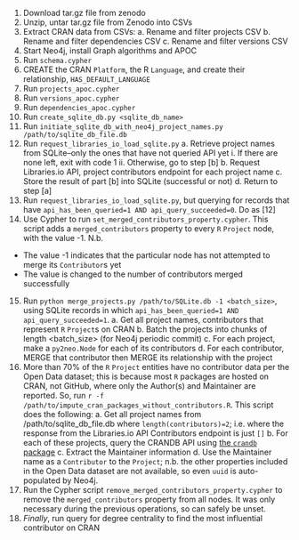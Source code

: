 1. Download tar.gz file from zenodo
2. Unzip, untar tar.gz file from Zenodo into CSVs
3. Extract CRAN data from CSVs:
    a. Rename and filter projects CSV
    b. Rename and filter dependencies CSV
    c. Rename and filter versions CSV
4. Start Neo4j, install Graph algorithms and APOC
5. Run `schema.cypher`
6. CREATE the CRAN `Platform`, the R `Language`, and create their relationship, `HAS_DEFAULT_LANGUAGE`
7. Run `projects_apoc.cypher`
8. Run `versions_apoc.cypher`
9. Run `dependencies_apoc.cypher`
10. Run `create_sqlite_db.py <sqlite_db_name>`
11. Run `initiate_sqlite_db_with_neo4j_project_names.py /path/to/sqlite_db_file.db`
12. Run `request_libraries_io_load_sqlite.py`
    a. Retrieve project names from SQLite–only the ones that have not queried API yet
        i. If there are none left, exit with code 1
        ii. Otherwise, go to step [b]
    b. Request Libraries.io API, project contributors endpoint for each project name
    c. Store the result of part [b] into SQLite (successful or not)
    d. Return to step [a]
13. Run `request_libraries_io_load_sqlite.py`, but querying for
records that have `api_has_been_queried=1 AND api_query_succeeded=0`.
Do as [12]
14. Use Cypher to run `set_merged_contributors_property.cypher`. This
script adds a `merged_contributors` property to every `R` `Project`
node, with the value -1. N.b.
  - The value -1 indicates that the particular node has not attempted
  to merge its `Contributor`s yet
  - The value is changed to the number of contributors merged successfully
15. Run `python merge_projects.py /path/to/SQLite.db -1 <batch_size>`, using SQLite
records in which `api_has_been_queried=1 AND api_query_succeeded=1`.
    a. Get all project names, contributors that represent `R` `Project`s on CRAN
	b. Batch the projects into chunks of length <batch_size> (for Neo4j periodic commit)
    c. For each project, make a `py2neo.Node` for each of its contributors
    d. For each contributor, MERGE that contributor then MERGE its relationship
    with the project
16. More than 70% of the `R` `Project` entities have no contributor data per the
Open Data dataset; this is because most `R` packages are hosted on CRAN, not GitHub,
where only the Author(s) and Maintainer are reported.
So, run `r -f /path/to/impute_cran_packages_without_contributors.R`. This script
does the following:
	a. Get all project names from /path/to/sqlite_db_file.db where `length(contributors)=2`;
	i.e. where the response from the Libraries.io API Contributors endpoint is just `[]`
	b. For each of these projects, query the CRANDB API using
	[the `crandb` package](https://github.com/r-hub/crandb)
	c. Extract the Maintainer information
	d. Use the Maintainer name as a `Contributor` to the `Project`; n.b. the other
	properties included in the Open Data dataset are not available, so even `uuid`
	is auto-populated by Neo4j.
17. Run the Cypher script `remove_merged_contributors_property.cypher` to remove
the `merged_contributors` property from all nodes. It was only necessary during
the previous operations, so can safely be unset.
18. _Finally_, run query for degree centrality to find the most influential contributor on CRAN
